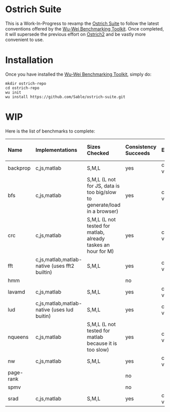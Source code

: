 # Ostrich Suite

This is a Work-In-Progress to revamp the [Ostrich Suite](https://github.com/Sable/Ostrich) to follow the latest conventions offered by the [Wu-Wei Benchmarking Toolkit](https://github.com/Sable/wu-wei-benchmarking-toolkit). Once completed, it will supersede the previous effort on [Ostrich2](https://github.com/Sable/Ostrich2) and be vastly more convenient to use. 

# Installation

Once you have installed the [Wu-Wei Benchmarking Toolkit](https://github.com/Sable/wu-wei-handbook#installing-the-tools), simply do: 

    mkdir ostrich-repo
    cd ostrich-repo
    wu init
    wu install https://github.com/Sable/ostrich-suite.git
    
# WIP

Here is the list of benchmarks to complete:

| Name         | Implementations   | Sizes Checked | Consistency Succeeds    | Environments Tested | Platforms Tested | Listed in [Available Artifacts](https://github.com/Sable/wu-wei-handbook/blob/master/list-available-artifacts.md)  |
| :--------    | :---------------- | :------------ | :---------------------- | :------------------ | :--------------- | :----------------------------- |
| backprop     | c,js,matlab       |  S,M,L        | yes                     | chrome,firefox,matlab-vm,native,node,safari |  osx              | yes                            |
| bfs          | c,js,matlab       |  S,M,L (L not for JS, data is too big/slow to generate/load in a browser)        | yes                     | chrome,firefox,native,node,safari,matlab-vm,octave       | osx              | yes                             |
| crc          | c,js,matlab       | S,M,L (L not tested for matlab, already taskes an hour for M) | yes | chrome,firefox,matlab-vm,native,node,safari | osx | yes
| fft          | c,js,matlab,matlab-native (uses fft2 builtin) | S,M,L | yes                  | chrome,firefox,matlab-vm,native,node,safari |osx| yes| 
| hmm          |                   |               | no                      |                     |                  | no                             |
| lavamd       | c,js,matlab       | S,M,L         | yes                     | chrome,firefox,matlab-vm,native,node,safari |    osx | yes                          |
| lud          | c,js,matlab,matlab-native (uses lud buitin)   | S,M,L | yes  | chrome,firefox,matlab-vm,native,node,safari              | osx               | yes                             |
| nqueens      | c,js,matlab       |  S,M,L (L not tested for matlab because it is too slow) | yes                      | chrome,firefox,matlab-vm,native,node,safari                    | osx         | yes                             |
| nw           | c,js,matlab       |  S,M,L        | yes                      | chrome,firefox,matlab-vm,native,node,safari |  osx              | yes                             |
| page-rank    |                   |               | no                      |                     |                  | no                             |
| spmv         |                   |               | no                      |                     |                  | no                             |
| srad         | c,js,matlab       | S,M,L         | yes                     | chrome,firefox,matlab-vm,native,node,safari |   osx            | yes                             |

